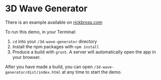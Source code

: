 # 3D Wave Generator

There is an example available on [rickbross.com](rickbross.com)

To run this demo, in your Terminal:

1. `cd` into your `/3d-wave-generator` directory
2. Install the npm packages with `npm install`
3. Produce a build with `grunt`. A server will automatically open the app in your browser.

After you have made a build, you can open `/3d-wave-generator/dist/index.html` at any time to start the demo.
